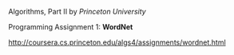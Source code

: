 Algorithms, Part II by _Princeton University_

Programming Assignment 1: **WordNet**

http://coursera.cs.princeton.edu/algs4/assignments/wordnet.html